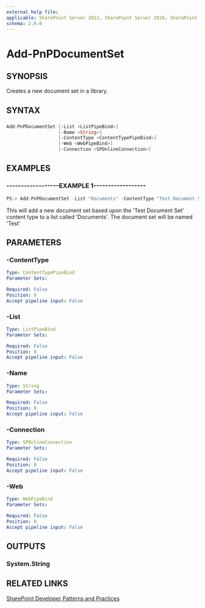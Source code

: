 ```yaml
---
external help file:
applicable: SharePoint Server 2013, SharePoint Server 2016, SharePoint Online
schema: 2.0.0
---
```

# Add-PnPDocumentSet

## SYNOPSIS
Creates a new document set in a library.

## SYNTAX 

### 
```powershell
Add-PnPDocumentSet [-List <ListPipeBind>]
                   [-Name <String>]
                   [-ContentType <ContentTypePipeBind>]
                   [-Web <WebPipeBind>]
                   [-Connection <SPOnlineConnection>]
```

## EXAMPLES

### ------------------EXAMPLE 1------------------
```powershell
PS:> Add-PnPDocumentSet -List "Documents" -ContentType "Test Document Set" -Name "Test"
```

This will add a new document set based upon the 'Test Document Set' content type to a list called 'Documents'. The document set will be named 'Test'

## PARAMETERS

### -ContentType


```yaml
Type: ContentTypePipeBind
Parameter Sets: 

Required: False
Position: 0
Accept pipeline input: False
```

### -List


```yaml
Type: ListPipeBind
Parameter Sets: 

Required: False
Position: 0
Accept pipeline input: False
```

### -Name


```yaml
Type: String
Parameter Sets: 

Required: False
Position: 0
Accept pipeline input: False
```

### -Connection


```yaml
Type: SPOnlineConnection
Parameter Sets: 

Required: False
Position: 0
Accept pipeline input: False
```

### -Web


```yaml
Type: WebPipeBind
Parameter Sets: 

Required: False
Position: 0
Accept pipeline input: False
```

## OUTPUTS

### System.String

## RELATED LINKS

[SharePoint Developer Patterns and Practices](http://aka.ms/sppnp)